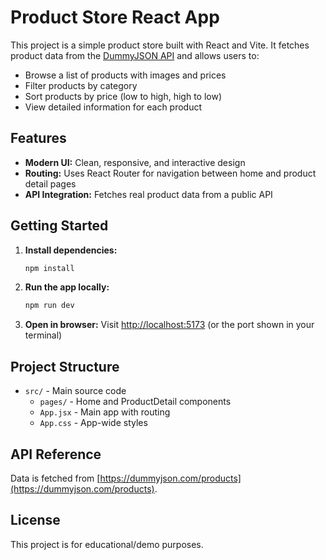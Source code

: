 # Product Store React App

This project is a simple product store built with React and Vite. It fetches product data from the [DummyJSON API](https://dummyjson.com/products) and allows users to:

- Browse a list of products with images and prices
- Filter products by category
- Sort products by price (low to high, high to low)
- View detailed information for each product

## Features

- **Modern UI:** Clean, responsive, and interactive design
- **Routing:** Uses React Router for navigation between home and product detail pages
- **API Integration:** Fetches real product data from a public API

## Getting Started

1. **Install dependencies:**
   ```sh
   npm install
   ```
2. **Run the app locally:**
   ```sh
   npm run dev
   ```
3. **Open in browser:**
   Visit [http://localhost:5173](http://localhost:5173) (or the port shown in your terminal)

## Project Structure

- `src/` - Main source code
  - `pages/` - Home and ProductDetail components
  - `App.jsx` - Main app with routing
  - `App.css` - App-wide styles

## API Reference

Data is fetched from [https://dummyjson.com/products](https://dummyjson.com/products).

## License

This project is for educational/demo purposes.
